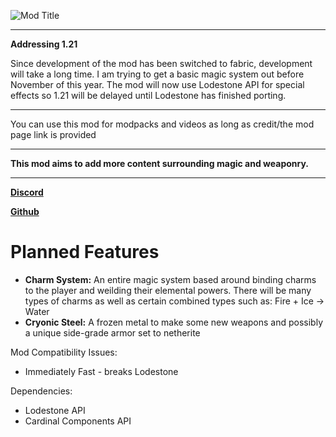 ![Mod Title](https://cdn.modrinth.com/data/5t69SBIK/images/794e58f9fe3be907ece87d56d72261ef722ac6b6.png)

---

**Addressing 1.21**

Since development of the mod has been switched to fabric, development will take a long time. I am trying to get a basic magic system out before November of this year. The mod will now use Lodestone API for special effects so 1.21 will be delayed until Lodestone has finished porting.

---

You can use this mod for modpacks and videos as long as credit/the mod page link is provided

---

**This mod aims to add more content surrounding magic and weaponry.**

---

**[Discord](https://discord.gg/5HtEsNGD8r)**


**[Github](https://github.com/HollowedWanderer/HSS_Fabric)**

# Planned Features

- **Charm System:** An entire magic system based around binding charms to the player and weilding their elemental powers. There will be many types of charms as well as certain combined types such as: Fire + Ice -> Water
- **Cryonic Steel:** A frozen metal to make some new weapons and possibly a unique side-grade armor set to netherite

Mod Compatibility Issues:
- Immediately Fast - breaks Lodestone

Dependencies:
- Lodestone API
- Cardinal Components API
